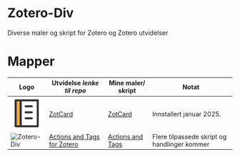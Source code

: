 # Zotero-Div
Diverse maler og skript for Zotero og Zotero utvidelser


# Mapper
| Logo | Utvidelse *lenke til repo* | Mine maler/ skript | Notat |
| --- | --- | --- | --- |
| <img src="https://raw.githubusercontent.com/018/zotcard/main/image/zotcard.png"> | [ZotCard](https://github.com/018/zotcard) | [ZotCard](ZotCard) | Innstallert januar 2025. |
| ![Zotero-Div](Actions-and-Tags-favicon.png)  | [Actions and Tags for Zotero](https://github.com/windingwind/zotero-actions-tags/blob/master/README.md) | [Actions and Tags](Actions-and-Tags) | Flere tilpassede skript og handlinger kommer |
